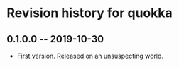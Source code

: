 # Revision history for quokka

## 0.1.0.0 -- 2019-10-30 

* First version. Released on an unsuspecting world.
